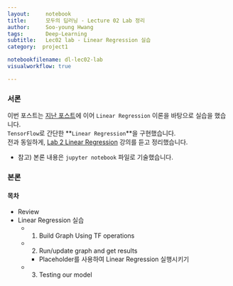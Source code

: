 ```yaml
---
layout:     notebook
title:      모두의 딥러닝 - Lecture 02 Lab 정리
author:     Soo-young Hwang
tags: 		Deep-Learning
subtitle:  	Lec02 lab - Linear Regression 실습
category:  project1

notebookfilename: dl-lec02-lab     
visualworkflow: true

---
```



### 서론
이번 포스트는 [지난 포스트]([https://swimminghwang.github.io/project1/2020/05/19/dl-lec02/)에 이어 `Linear Regression` 이론을 바탕으로 실습을 했습니다.    
`TensorFlow`로 간단한 **`Linear Regression`**을 구현했습니다.      
전과 동일하게, [Lab 2 Linear Regression](https://www.youtube.com/watch?v=mQGwjrStQgg&feature=youtu.be) 강의를 듣고 정리했습니다.       

- 참고) 본론 내용은 `jupyter notebook` 파일로 기술했습니다.   


### 본론

#### 목차

- Review
- Linear Regression 실습
    - 1) Build Graph Using TF operations
    - 2) Run/update graph and get results
        - Placeholder를 사용하여 Linear Regression 실행시키기
    - 3) Testing our model